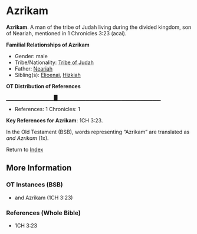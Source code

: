 # Azrikam
**Azrikam**. 
A man of the tribe of Judah living during the divided kingdom, son of Neariah, mentioned in 1 Chronicles 3:23 (acai). 




**Familial Relationships of Azrikam**


* Gender: male
* Tribe/Nationality: [Tribe of Judah](../../../groups/md/acai/Judah.md)
* Father: [Neariah](Neariah.md)
* Sibling(s): [Elioenai](Elioenai.md), [Hizkiah](Hizkiah.md)


**OT Distribution of References**

▁▁▁▁▁▁▁▁▁▁▁▁█▁▁▁▁▁▁▁▁▁▁▁▁▁▁▁▁▁▁▁▁▁▁▁▁▁▁
* References: 1 Chronicles: 1



**Key References for Azrikam**: 
1CH 3:23. 


In the Old Testament (BSB), words representing “Azrikam” are translated as 
*and Azrikam* (1x). 




Return to [Index](00-Index.md)

## More Information

### OT Instances (BSB)

* and Azrikam (1CH 3:23)



### References (Whole Bible)

* 1CH 3:23



